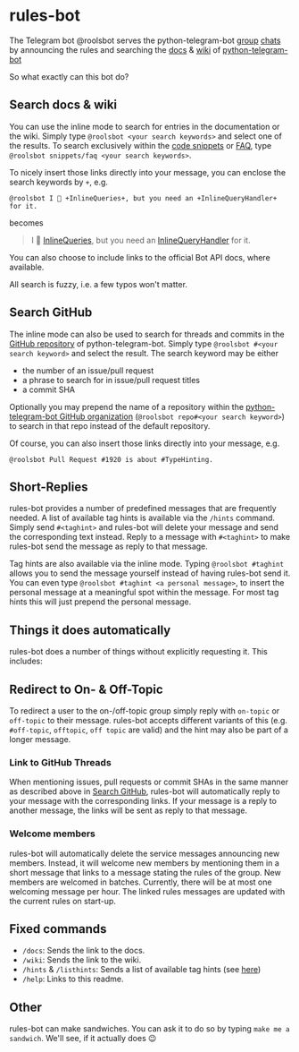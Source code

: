 # rules-bot

The Telegram bot @roolsbot serves the python-telegram-bot [group](https://telegram.me/pythontelegrambotgroup) [chats](https://t.me/pythontelegrambottalk) by announcing the rules and searching the [docs](https://python-telegram-bot.readthedocs.io/) & [wiki](https://github.com/python-telegram-bot/python-telegram-bot/wiki) of [python-telegram-bot](https://python-telegram-bot.org)

So what exactly can this bot do?

## Search docs & wiki

You can use the inline mode to search for entries in the documentation or the wiki. Simply type `@roolsbot <your search keywords>` and select one of the results. To search exclusively within the [code snippets](https://github.com/python-telegram-bot/python-telegram-bot/wiki/Code-snippets) or [FAQ](https://github.com/python-telegram-bot/python-telegram-bot/wiki/Frequently-Asked-Questions), type `@roolsbot snippets/faq <your search keywords>`.

To nicely insert those links directly into your message, you can enclose the search keywords by `+`, e.g.
```
@roolsbot I 💙 +InlineQueries+, but you need an +InlineQueryHandler+ for it.
```
becomes

> I 💙 [InlineQueries](https://python-telegram-bot.readthedocs.io/en/stable/telegram.inlinequery.html#telegram.InlineQuery), but you need an [InlineQueryHandler](https://python-telegram-bot.readthedocs.io/en/stable/telegram.ext.inlinequeryhandler.html#telegram.ext.InlineQueryHandler) for it.

You can also choose to include links to the official Bot API docs, where available.

All search is fuzzy, i.e. a few typos won't matter.

## Search GitHub

The inline mode can also be used to search for threads and commits in the [GitHub repository](https://github.com/python-telegram-bot/python-telegram-bot) of python-telegram-bot. Simply type `@roolsbot #<your search keyword>` and select the result. The search keyword may be either

* the number of an issue/pull request
* a phrase to search for in issue/pull request titles
* a commit SHA

Optionally you may prepend the name of a repository within the [python-telegram-bot GitHub organization](https://github.com/python-telegram-bot) (`@roolsbot repo#<your search keyword>`) to search in that repo instead of the default repository.

Of course, you can also insert those links directly into your message, e.g.

```
@roolsbot Pull Request #1920 is about #TypeHinting.
```

## Short-Replies

rules-bot provides a number of predefined messages that are frequently needed. A list of available tag hints is available via the `/hints` command. Simply send `#<taghint>` and rules-bot will delete your message and send the corresponding text instead. Reply to a message with `#<taghint>` to make rules-bot send the message as reply to that message.

Tag hints are also available via the inline mode. Typing `@roolsbot #taghint` allows you to send the message yourself instead of having rules-bot send it. You can even type `@roolsbot #taghint <a personal message>`, to insert the personal message at a meaningful spot within the message. For most tag hints this will just prepend the personal message.

## Things it does automatically

rules-bot does a number of things without explicitly requesting it. This includes: 

## Redirect to On- & Off-Topic

To redirect a user to the on-/off-topic group simply reply with `on-topic` or `off-topic` to their message. rules-bot accepts different variants of this (e.g. `#off-topic`, `offtopic`, `off topic` are valid) and the hint may also be part of a longer message. 

### Link to GitHub Threads

When mentioning issues, pull requests or commit SHAs in the same manner as described above in [Search GitHub](#search-github), rules-bot will automatically reply to your message with the corresponding links. If your message is a reply to another message, the links will be sent as reply to that message.

### Welcome members

rules-bot will automatically delete the service messages announcing new members. Instead, it will welcome new members by mentioning them in a short message that links to a message stating the rules of the group. New members are welcomed in batches. Currently, there will be at most one welcoming message per hour. The linked rules messages are updated with the current rules on start-up.

## Fixed commands

* `/docs`: Sends the link to the docs.
* `/wiki`: Sends the link to the wiki.
* `/hints` & `/listhints`: Sends a list of available tag hints (see [here](#short---replies))
* `/help`: Links to this readme.

## Other

rules-bot can make sandwiches. You can ask it to do so by typing `make me a sandwich`. We'll see, if it actually does 😉
